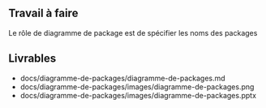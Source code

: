 ## Travail à faire

Le rôle de diagramme de package est de spécifier les noms des packages

## Livrables

- docs/diagramme-de-packages/diagramme-de-packages.md
- docs/diagramme-de-packages/images/diagramme-de-packages.png
- docs/diagramme-de-packages/images/diagramme-de-packages.pptx
